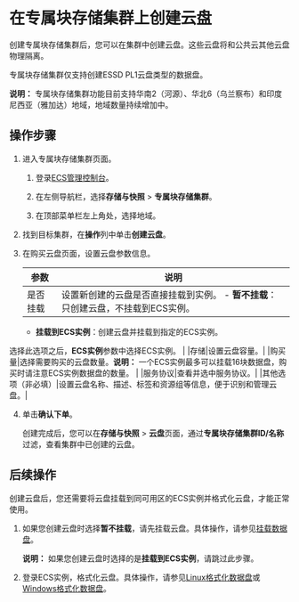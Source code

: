# 在专属块存储集群上创建云盘

创建专属块存储集群后，您可以在集群中创建云盘。这些云盘将和公共云其他云盘物理隔离。

专属块存储集群仅支持创建ESSD PL1云盘类型的数据盘。

**说明：** 专属块存储集群功能目前支持华南2（河源）、华北6（乌兰察布）和印度尼西亚（雅加达）地域，地域数量持续增加中。

## 操作步骤

1.  进入专属块存储集群页面。

    1.  登录[ECS管理控制台](https://ecs.console.aliyun.com)。

    2.  在左侧导航栏，选择**存储与快照** \> **专属块存储集群**。

    3.  在顶部菜单栏左上角处，选择地域。

2.  找到目标集群，在**操作**列中单击**创建云盘**。

3.  在购买云盘页面，设置云盘参数信息。

    |参数|说明|
    |--|--|
    |是否挂载|设置新创建的云盘是否直接挂载到实例。    -   **暂不挂载**：只创建云盘，不挂载到ECS实例。
    -   **挂载到ECS实例**：创建云盘并挂载到指定的ECS实例。

选择此选项之后，**ECS实例**参数中选择ECS实例。 |
    |存储|设置云盘容量。|
    |购买量|选择需要购买的云盘数量。**说明：** 一个ECS实例最多可以挂载16块数据盘，购买时请注意ECS实例数据盘的数量。 |
    |服务协议|查看并选中服务协议。|
    |其他选项（非必填）|设置云盘名称、描述、标签和资源组等信息，便于识别和管理云盘。|

4.  单击**确认下单**。

    创建完成后，您可以在**存储与快照** \> **云盘**页面，通过**专属块存储集群ID/名称**过滤，查看集群中已创建的云盘。


## 后续操作

创建云盘后，您还需要将云盘挂载到同可用区的ECS实例并格式化云盘，才能正常使用。

1.  如果您创建云盘时选择**暂不挂载**，请先挂载云盘。具体操作，请参见[挂载数据盘](/intl.zh-CN/块存储/云盘/挂载数据盘.md)。

    **说明：** 如果您创建云盘时选择的是**挂载到ECS实例**，请跳过此步骤。

2.  登录ECS实例，格式化云盘。具体操作，请参见[Linux格式化数据盘](/intl.zh-CN/块存储/云盘/分区格式化数据盘/Linux格式化数据盘.md)或[Windows格式化数据盘](/intl.zh-CN/块存储/云盘/分区格式化数据盘/Windows格式化数据盘.md)。

